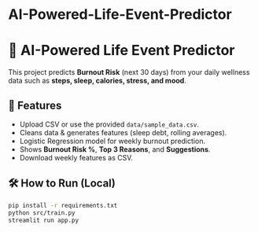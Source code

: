 # AI-Powered-Life-Event-Predictor
# 🧠 AI-Powered Life Event Predictor

This project predicts **Burnout Risk** (next 30 days) from your daily wellness data such as **steps, sleep, calories, stress, and mood**.

## 🚀 Features
- Upload CSV or use the provided `data/sample_data.csv`.
- Cleans data & generates features (sleep debt, rolling averages).
- Logistic Regression model for weekly burnout prediction.
- Shows **Burnout Risk %**, **Top 3 Reasons**, and **Suggestions**.
- Download weekly features as CSV.

## 🛠️ How to Run (Local)
```bash
pip install -r requirements.txt
python src/train.py
streamlit run app.py
